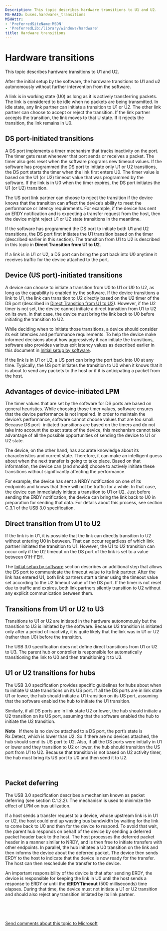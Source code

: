 ```yaml
---
Description: This topic describes hardware transitions to U1 and U2.
MS-HAID: buses.hardware\_transitions
MSHAttr:
- 'PreferredSiteName:MSDN'
- 'PreferredLib:/library/windows/hardware'
title: Hardware transitions
---
```


# Hardware transitions


This topic describes hardware transitions to U1 and U2.

After the initial setup by the software, the hardware transitions to U1 and u2 autonomously without further intervention from the software.

A link is in working state (U0) as long as it is actively transferring packets. The link is considered to be idle when no packets are being transmitted. In idle state, any link partner can initiate a transition to U1 or U2. The other link partner can choose to accept or reject the transition. If the link partner accepts the transition, the link moves to that U state. If it rejects the transition, the link remains in U0.

## DS port-initiated transitions


A DS port implements a timer mechanism that tracks inactivity on the port. The timer gets reset whenever that port sends or receives a packet. The timer also gets reset when the software programs new timeout values. If the software has programmed the DS port to initiate only U1 or U2 transitions, the DS port starts the timer when the link first enters U0. The timer value is based on the U1 (or U2) timeout value that was programmed by the software. If the link is in U0 when the timer expires, the DS port initiates the U1 (or U2) transition.

The US port link partner can choose to reject the transition if the device knows that the transition can affect the device’s ability to meet the performance or latency requirements. For example, if the device has sent an ERDY notification and is expecting a transfer request from the host, then the device might reject U1 or U2 state transitions in the meantime.

If the software has programmed the DS port to initiate both U1 and U2 transitions, the DS port first initiates the U1 transition based on the timer (described earlier in this section). The transition from U1 to U2 is described in this topic in **Direct Transition from U1 to U2**.

If a link is in U1 or U2, a DS port can bring the port back into U0 anytime it receives traffic for the device attached to the port.

## Device (US port)-initiated transitions


A device can choose to initiate a transition from U0 to U1 or U0 to U2, as long as the capability is enabled by the software. If the device transitions a link to U1, the link can transition to U2 directly based on the U2 timer of the DS port (described in [Direct Transition from U1 to U2](#u1tou2)). However, if the U2 timer is not set, the device cannot initiate a direct transition from U1 to U2 on its own. In that case, the device must bring the link back to U0 before initiating the transition to U2.

While deciding when to initiate those transitions, a device should consider its exit latencies and performance requirements. To help the device make informed decisions about how aggressively it can initiate the transitions, software also provides various exit latency values as described earlier in this document in [Initial setup by software](initial-setup-by-software.md).

If the link is in U1 or U2, a US port can bring the port back into U0 at any time. Typically, the US port initiates the transition to U0 when it knows that it is about to send any packets to the host or if it is anticipating a packet from the host.

## Advantages of device-initiated LPM


The timer values that are set by the software for DS ports are based on general heuristics. While choosing those timer values, software ensures that the device performance is not impaired. In order to maintain the device’s performance, software cannot choose values that are too small. Because DS port- initiated transitions are based on the timers and do not take into account the exact state of the device, this mechanism cannot take advantage of all the possible opportunities of sending the device to U1 or U2 state.

The device, on the other hand, has accurate knowledge about its characteristics and current state. Therefore, it can make an intelligent guess about when the next transfer is going to take place. Based on that information, the device can (and should) choose to actively initiate these transitions without significantly affecting the performance.

For example, the device has sent a NRDY notification on one of its endpoints and knows that there will not be traffic for a while. In that case, the device can immediately initiate a transition to U1 or U2. Just before sending the ERDY notification, the device can bring the link back to U0 in preparation for sending that data. For details about this process, see section C.3.1 of the USB 3.0 specification.

## <a href="" id="u1tou2"></a>Direct transition from U1 to U2


If the link is in U1, it is possible that the link can directly transition to U2 without entering U0 in between. That can occur regardless of which link partner initiated the transition to U1. However, the U1 to U2 transition can occur only if the U2 timeout on the DS port of the link is set to a value between 01H-FEH.

The [Initial setup by software](initial-setup-by-software.md) section describes an additional step that allows the DS port to communicate the timeout value to its link partner. After the link has entered U1, both link partners start a timer using the timeout value set according to the U2 timeout value of the DS port. If the timer is not reset due to traffic and expires, both link partners silently transition to U2 without any explicit communication between them.

## Transitions from U1 or U2 to U3


Transitions to U1 or U2 are initiated in the hardware autonomously but the transition to U3 is initiated by the software. Because U3 transition is initiated only after a period of inactivity, it is quite likely that the link was in U1 or U2 (rather than U0) before the transition.

The USB 3.0 specification does not define direct transitions from U1 or U2 to U3. The parent hub or controller is responsible for automatically transitioning the link to U0 and then transitioning it to U3.

## U1 or U2 transitions for hubs


The USB 3.0 specification provides specific guidelines for hubs about when to initiate U state transitions on its US port. If all the DS ports are in link state U1 or lower, the hub should initiate a U1 transition on its US port, assuming that the software enabled the hub to initiate the U1 transition.

Similarly, if all DS ports are in link state U2 or lower, the hub should initiate a U2 transition on its US port, assuming that the software enabled the hub to initiate the U2 transition.

**Note**  
If there is no device attached to a DS port, the port’s state is Rx.Detect, which is lower than U2. So if there are no devices attached, the hub should send its US port to U2. Also, if all the DS ports were initially in U1 or lower and they transition to U2 or lower, the hub should transition the US port from U1 to U2. Because that transition is not based on U2 activity timer, the hub must bring its US port to U0 and then send it to U2.

 

## <a href="" id="packet-def"></a>Packet deferring


The USB 3.0 specification describes a mechanism known as packet deferring (see section C.1.2.2). The mechanism is used to minimize the effect of LPM on bus utilization.

If a host sends a transfer request to a device, whose upstream link is in U1 or U2, the host could end up wasting bus bandwidth by waiting for the link to come back to U0 and then for the device to respond. To avoid that wait, the parent hub responds on behalf of the device by sending a deferred packet header back to the host. The host processes the deferred packet header in a manner similar to NRDY, and is then free to initiate transfers with other endpoints. In parallel, the hub initiates a U0 transition on the link and then informs the device about the deferred packet. The device then sends ERDY to the host to indicate that the device is now ready for the transfer. The host can then reschedule the transfer to the device.

An important responsibility of the device is that after sending ERDY, the device is responsible for keeping the link in U0 until the host sends a response to ERDY or until the **tERDYTimeout** (500 milliseconds) time elapses. During that time, the device must not initiate a U1 or U2 transition and should also reject any transition initiated by its link partner.

 

 

[Send comments about this topic to Microsoft](mailto:wsddocfb@microsoft.com?subject=Documentation%20feedback%20%5Busbcon\buses%5D:%20Hardware%20transitions%20%20RELEASE:%20%281/26/2017%29&body=%0A%0APRIVACY%20STATEMENT%0A%0AWe%20use%20your%20feedback%20to%20improve%20the%20documentation.%20We%20don't%20use%20your%20email%20address%20for%20any%20other%20purpose,%20and%20we'll%20remove%20your%20email%20address%20from%20our%20system%20after%20the%20issue%20that%20you're%20reporting%20is%20fixed.%20While%20we're%20working%20to%20fix%20this%20issue,%20we%20might%20send%20you%20an%20email%20message%20to%20ask%20for%20more%20info.%20Later,%20we%20might%20also%20send%20you%20an%20email%20message%20to%20let%20you%20know%20that%20we've%20addressed%20your%20feedback.%0A%0AFor%20more%20info%20about%20Microsoft's%20privacy%20policy,%20see%20http://privacy.microsoft.com/default.aspx. "Send comments about this topic to Microsoft")



